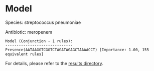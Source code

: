 
# Model

Species: streptococcus pneumoniae

Antibiotic: meropenem

```
Model (Conjunction - 1 rules):
------------------------------
Presence(AATAAGGTCGGTCTAGATAGAGCTAAAACCT) [Importance: 1.00, 155 equivalent rules]

```

For details, please refer to the [results directory](../../../../../results/scm_b/streptococcus+pneumoniae/meropenem/repeat_0/).

